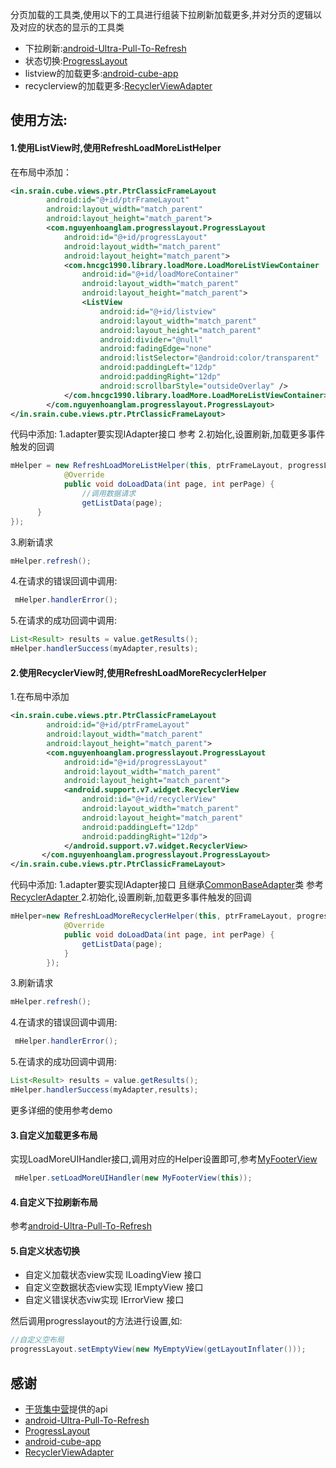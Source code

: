 
分页加载的工具类,使用以下的工具进行组装下拉刷新加载更多,并对分页的逻辑以及对应的状态的显示的工具类

- 下拉刷新:[android-Ultra-Pull-To-Refresh](https://github.com/liaohuqiu/android-Ultra-Pull-To-Refresh)
- 状态切换:[ProgressLayout](https://github.com/nguyenhoanglam/ProgressLayout)
- listview的加载更多:[android-cube-app](https://github.com/liaohuqiu/android-cube-app)
- recyclerview的加载更多:[RecyclerViewAdapter](https://github.com/Othershe/RecyclerViewAdapter)



## 使用方法:

#### 1.使用ListView时,使用RefreshLoadMoreListHelper

在布局中添加：
```xml
<in.srain.cube.views.ptr.PtrClassicFrameLayout
        android:id="@+id/ptrFrameLayout"
        android:layout_width="match_parent"
        android:layout_height="match_parent">
        <com.nguyenhoanglam.progresslayout.ProgressLayout
            android:id="@+id/progressLayout"
            android:layout_width="match_parent"
            android:layout_height="match_parent">
            <com.hncgc1990.library.loadMore.LoadMoreListViewContainer
                android:id="@+id/loadMoreContainer"
                android:layout_width="match_parent"
                android:layout_height="match_parent">
                <ListView
                    android:id="@+id/listview"
                    android:layout_width="match_parent"
                    android:layout_height="match_parent"
                    android:divider="@null"
                    android:fadingEdge="none"
                    android:listSelector="@android:color/transparent"
                    android:paddingLeft="12dp"
                    android:paddingRight="12dp"
                    android:scrollbarStyle="outsideOverlay" />
            </com.hncgc1990.library.loadMore.LoadMoreListViewContainer>
        </com.nguyenhoanglam.progresslayout.ProgressLayout>
</in.srain.cube.views.ptr.PtrClassicFrameLayout>
```

代码中添加:
1.adapter要实现IAdapter接口 参考
2.初始化,设置刷新,加载更多事件触发的回调
```java
mHelper = new RefreshLoadMoreListHelper(this, ptrFrameLayout, progressLayout, loadMoreContainer, new RefreshLoadMoreListHelper.LoadDataListener() {
            @Override
            public void doLoadData(int page, int perPage) {
            	//调用数据请求
                getListData(page);
      }
});
```

3.刷新请求

```java
mHelper.refresh();
```


4.在请求的错误回调中调用:

```java
 mHelper.handlerError();
```

5.在请求的成功回调中调用:

```java
List<Result> results = value.getResults();
mHelper.handlerSuccess(myAdapter,results);

```


#### 2.使用RecyclerView时,使用RefreshLoadMoreRecyclerHelper
1.在布局中添加

```xml
<in.srain.cube.views.ptr.PtrClassicFrameLayout
        android:id="@+id/ptrFrameLayout"
        android:layout_width="match_parent"
        android:layout_height="match_parent">
        <com.nguyenhoanglam.progresslayout.ProgressLayout
            android:id="@+id/progressLayout"
            android:layout_width="match_parent"
            android:layout_height="match_parent">
            <android.support.v7.widget.RecyclerView
                android:id="@+id/recyclerView"
                android:layout_width="match_parent"
                android:layout_height="match_parent"
                android:paddingLeft="12dp"
                android:paddingRight="12dp">
            </android.support.v7.widget.RecyclerView>
       </com.nguyenhoanglam.progresslayout.ProgressLayout>
</in.srain.cube.views.ptr.PtrClassicFrameLayout>
```

代码中添加:
1.adapter要实现IAdapter接口  且继承[CommonBaseAdapter](https://github.com/hncgc1990/RefreshLoadmore/blob/master/library/src/main/java/com/hncgc1990/library/recyclerLoadMore/base/CommonBaseAdapter.java)类 参考[RecyclerAdapter ](https://github.com/hncgc1990/RefreshLoadmore/blob/master/app/src/main/java/com/hncgc1990/refreshloadmore/adapter/RecyclerAdapter.java)
2.初始化,设置刷新,加载更多事件触发的回调
```java
mHelper=new RefreshLoadMoreRecyclerHelper(this, ptrFrameLayout, progressLayout, mAdapter, new RefreshLoadMoreRecyclerHelper.LoadDataListener() {
            @Override
            public void doLoadData(int page, int perPage) {
                getListData(page);
            }
        });
```

3.刷新请求

```java
mHelper.refresh();
```


4.在请求的错误回调中调用:

```java
 mHelper.handlerError();
```

5.在请求的成功回调中调用:

```java
List<Result> results = value.getResults();
mHelper.handlerSuccess(myAdapter,results);

```

更多详细的使用参考demo

#### 3.自定义加载更多布局
实现LoadMoreUIHandler接口,调用对应的Helper设置即可,参考[MyFooterView](https://github.com/hncgc1990/RefreshLoadmore/blob/master/app/src/main/java/com/hncgc1990/refreshloadmore/view/MyFooterView.java)
```java
 mHelper.setLoadMoreUIHandler(new MyFooterView(this));
```

#### 4.自定义下拉刷新布局
参考[android-Ultra-Pull-To-Refresh](https://github.com/liaohuqiu/android-Ultra-Pull-To-Refresh)


#### 5.自定义状态切换
- 自定义加载状态view实现 ILoadingView 接口
- 自定义空数据状态view实现 IEmptyView 接口
- 自定义错误状态viw实现 IErrorView 接口

然后调用progresslayout的方法进行设置,如:

```java
//自定义空布局
progressLayout.setEmptyView(new MyEmptyView(getLayoutInflater()));
```


## 感谢
- [干货集中营](http://gank.io/history)提供的api
- [android-Ultra-Pull-To-Refresh](https://github.com/liaohuqiu/android-Ultra-Pull-To-Refresh)
- [ProgressLayout](https://github.com/nguyenhoanglam/ProgressLayout)
- [android-cube-app](https://github.com/liaohuqiu/android-cube-app)
- [RecyclerViewAdapter](https://github.com/Othershe/RecyclerViewAdapter)















